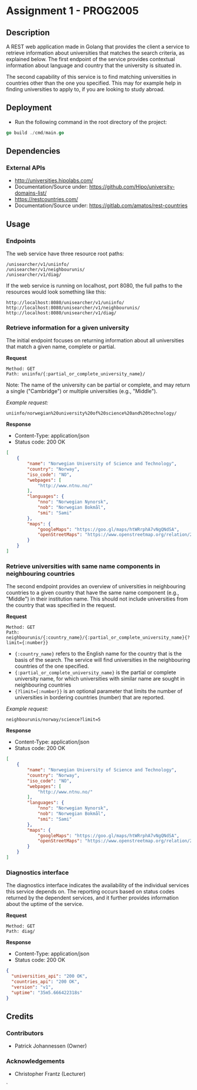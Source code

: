 # Assignment 1 - PROG2005

## Description

A REST web application made in Golang that provides the client a service to retrieve information about universities that matches the search criteria, as explained below.
The first endpoint of the service provides contextual information about language and country that the university is situated in.

The second capability of this service is to find matching universities in countries other than the one you specified. This may for example help in finding universities to apply to, if you are looking to study abroad.

## Deployment

* Run the following command in the root directory of the project:
```go
go build ./cmd/main.go
```
## Dependencies

### External APIs
* http://universities.hipolabs.com/
* Documentation/Source under: https://github.com/Hipo/university-domains-list/
* https://restcountries.com/
* Documentation/Source under: https://gitlab.com/amatos/rest-countries

## Usage

### Endpoints

The web service have three resource root paths:
```http
/unisearcher/v1/uniinfo/
/unisearcher/v1/neighbourunis/
/unisearcher/v1/diag/
```

If the web service is running on localhost, port 8080,
the full paths to the resources would look something like this:
```http
http://localhost:8080/unisearcher/v1/uniinfo/
http://localhost:8080/unisearcher/v1/neighbourunis/
http://localhost:8080/unisearcher/v1/diag/
```

### Retrieve information for a given university
The initial endpoint focuses on returning information about
all universities that match a given name, complete or partial.

**Request**
```http
Method: GET
Path: uniinfo/{:partial_or_complete_university_name}/
```

Note: The name of the university can be partial or complete, and may return a single ("Cambridge") or multiple universities (e.g., "Middle").

*Example request:*
```
uniinfo/norwegian%20university%20of%20science%20and%20technology/
```

**Response**
* Content-Type: application/json
* Status code: 200 OK
```json
[
    {
        "name": "Norwegian University of Science and Technology",
        "country": "Norway",
        "iso_code": "NO",
        "webpages": [
            "http://www.ntnu.no/"
        ],
        "languages": {
            "nno": "Norwegian Nynorsk",
            "nob": "Norwegian Bokmål",
            "smi": "Sami"
        },
        "maps": {
            "googleMaps": "https://goo.gl/maps/htWRrphA7vNgQNdSA",
            "openStreetMaps": "https://www.openstreetmap.org/relation/2978650"
        }
    }
]
```

### Retrieve universities with same name components in neighbouring countries
The second endpoint provides an overview of universities in neighbouring countries to a given country that have the same name component (e.g., "Middle") in their institution name. This should not include universities from the country that was specified in the request.

**Request**
```http
Method: GET
Path: neighbourunis/{:country_name}/{:partial_or_complete_university_name}{?limit={:number}}
```

* `{:country_name}` refers to the English name for the country that is the basis of the search. The service will find universities in the neighbouring countries of the one specified.
* `{:partial_or_complete_university_name}` is the partial or complete university name, for which universities with similar name are sought in neighbouring countries
* `{?limit={:number}}` is an optional parameter that limits the number of universities in bordering countries (number) that are reported.

*Example request:*
```
neighbourunis/norway/science?limit=5
```

**Response**
* Content-Type: application/json
* Status code: 200 OK
```json
[
    {
        "name": "Norwegian University of Science and Technology",
        "country": "Norway",
        "iso_code": "NO",
        "webpages": [
            "http://www.ntnu.no/"
        ],
        "languages": {
            "nno": "Norwegian Nynorsk",
            "nob": "Norwegian Bokmål",
            "smi": "Sami"
        },
        "maps": {
            "googleMaps": "https://goo.gl/maps/htWRrphA7vNgQNdSA",
            "openStreetMaps": "https://www.openstreetmap.org/relation/2978650"
        }
    }
]
```

### Diagnostics interface
The diagnostics interface indicates the availability of the individual services this service depends on. The reporting occurs based on status codes returned by the dependent services, and it further provides information about the uptime of the service.

**Request**

```http
Method: GET
Path: diag/
```

**Response**
* Content-Type: application/json
* Status code: 200 OK
```json
{
  "universities_api": "200 OK",
  "countries_api": "200 OK",
  "version": "v1",
  "uptime": "35m5.666422318s"
}
```

## Credits

### Contributors
* Patrick Johannessen (Owner)

### Acknowledgements
* Christopher Frantz (Lecturer)

`